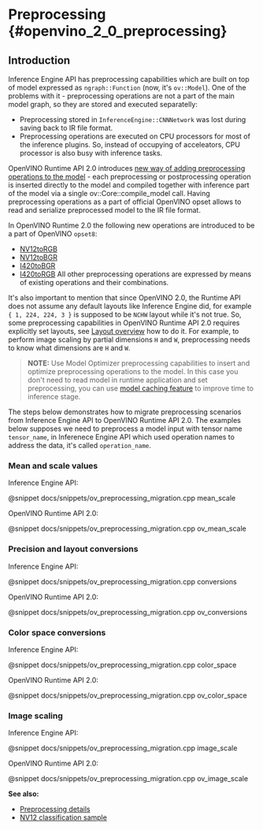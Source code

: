 # Preprocessing {#openvino_2_0_preprocessing}

## Introduction

Inference Engine API has preprocessing capabilities which are built on top of model expressed as `ngraph::Function` (now, it's `ov::Model`). One of the problems with it - preprocessing operations are not a part of the main model graph, so they are stored and executed separatelly:
- Preprocessing stored in `InferenceEngine::CNNNetwork` was lost during saving back to IR file format.
- Preprocessing operations are executed on CPU processors for most of the inference plugins. So, instead of occupying of acceleators, CPU processor is also busy with inference tasks.

OpenVINO Runtime API 2.0 introduces [new way of adding preprocessing operations to the model](../preprocessing_overview.md) - each preprocessing or postprocessing operation is inserted directly to the model and compiled together with inference part of the model via a single ov::Core::compile_model call.
Having preprocessing operations as a part of official OpenVINO opset allows to read and serialize preprocessed model to the IR file format.

In OpenVINO Runtime 2.0 the following new operations are introduced to be a part of OpenVINO `opset8`:
- [NV12toRGB](../../ops/image/NV12toRGB_8.md)
- [NV12toBGR](../../ops/image/NV12toBGR_8.md)
- [I420toBGR](../../ops/image/I420toBGR_8.md)
- [I420toRGB](../../ops/image/I420toRGB_8.md)
All other preprocessing operations are expressed by means of existing operations and their combinations.

It's also important to mention that since OpenVINO 2.0, the Runtime API does not assume any default layouts like Inference Engine did, for example `{ 1, 224, 224, 3 }` is supposed to be `NCHW` layout while it's not true. So, some preprocessing capabilities in OpenVINO Runtime API 2.0 requires explicitly set layouts, see [Layout overview](../layout_overview.md) how to do it. For example, to perform image scaling by partial dimensions `H` and `W`, preprocessing needs to know what dimensions are `H` and `W`.

> **NOTE:** Use Model Optimizer preprocessing capabilities to insert and optimize preprocessing operations to the model. In this case you don't need to read model in runtime application and set preprocessing, you can use [model caching feature](../Model_caching_overview.md) to improve time to inference stage.

The steps below demonstrates how to migrate preprocessing scenarios from Inference Engine API to OpenVINO Runtime API 2.0.
The examples below supposes we need to preprocess a model input with tensor name `tensor_name`, in Inferenece Engine API which used operation names to address the data, it's called `operation_name`.

### Mean and scale values

Inference Engine API:

@snippet docs/snippets/ov_preprocessing_migration.cpp mean_scale

OpenVINO Runtime API 2.0:

@snippet docs/snippets/ov_preprocessing_migration.cpp ov_mean_scale

### Precision and layout conversions

Inference Engine API:

@snippet docs/snippets/ov_preprocessing_migration.cpp conversions

OpenVINO Runtime API 2.0:

@snippet docs/snippets/ov_preprocessing_migration.cpp ov_conversions

### Color space conversions

Inference Engine API:

@snippet docs/snippets/ov_preprocessing_migration.cpp color_space

OpenVINO Runtime API 2.0:

@snippet docs/snippets/ov_preprocessing_migration.cpp ov_color_space

### Image scaling

Inference Engine API:

@snippet docs/snippets/ov_preprocessing_migration.cpp image_scale

OpenVINO Runtime API 2.0:

@snippet docs/snippets/ov_preprocessing_migration.cpp ov_image_scale

**See also:**
- [Preprocessing details](../preprocessing_details.md)
- [NV12 classification sample](../../../samples/cpp/hello_nv12_input_classification/README.md)
